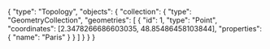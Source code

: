   {
    "type": "Topology",
    "objects": {
        "collection": {
            "type": "GeometryCollection",
            "geometries": [
                {
                    "id": 1,
                    "type": "Point",
                    "coordinates": [2.3478266686603035, 48.85486458103844],
                    "properties": { "name": "Paris" }
                }
            ]
        }
    }
}
